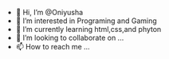 - 👋 Hi, I’m @Oniyusha
- 👀 I’m interested in Programing and Gaming
- 🌱 I’m currently learning html,css,and phyton
- 💞️ I’m looking to collaborate on ...
- 📫 How to reach me ...

<!---
Oniyusha/Oniyusha is a ✨ special ✨ repository because its `README.md` (this file) appears on your GitHub profile.
You can click the Preview link to take a look at your changes.
--->
